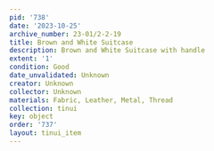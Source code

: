 ```yaml
---
pid: '738'
date: '2023-10-25'
archive_number: 23-01/2-2-19
title: Brown and White Suitcase
description: Brown and White Suitcase with handle
extent: '1'
condition: Good
date_unvalidated: Unknown
creator: Unknown
collector: Unknown
materials: Fabric, Leather, Metal, Thread
collection: tinui
key: object
order: '737'
layout: tinui_item
---
```

